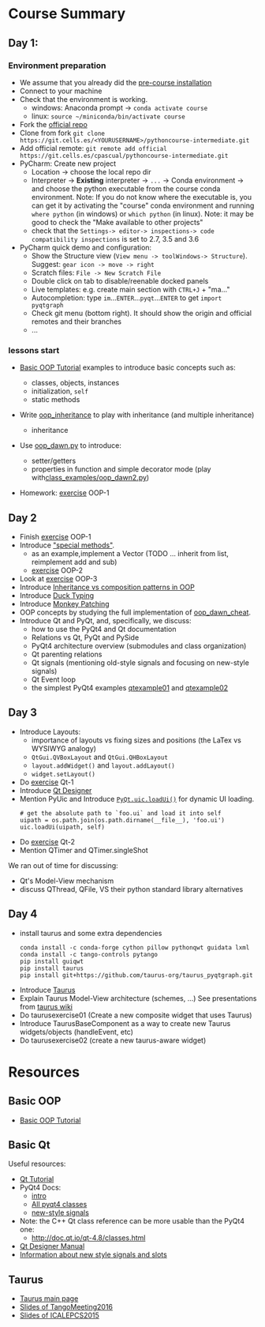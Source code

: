 # Course Summary


## Day 1:

### Environment preparation
- We assume that you already did the [pre-course installation](https://git.cells.es/cpascual/pythoncourse-intro/blob/master/pre-course.md)
- Connect to your machine
- Check that the environment is working.
  - windows: Anaconda prompt -> `conda activate course`
  - linux: `source ~/miniconda/bin/activate course`
- Fork the [official repo](https://git.cells.es/<YOURUSERNAME>/pythoncourse-intermediate)
- Clone from fork  `git clone https://git.cells.es/<YOURUSERNAME>/pythoncourse-intermediate.git`
- Add official remote: `git remote add official https://git.cells.es/cpascual/pythoncourse-intermediate.git`
- PyCharm: Create new project
  - Location -> choose the local repo dir
  - Interpreter -> **Existing** interpreter -> `...` -> Conda environment -> 
    and choose the python executable from the course conda environment. Note: 
    If you do not know where the executable is, you can get it by activating 
    the "course" conda environment and running `where python` (in windows) or 
    `which python` (in linux).
    Note: it may be good to check the "Make available to other projects"
  - check that the `Settings-> editor-> inspections-> code compatibility inspections` is set to 2.7, 3.5 and 3.6
- PyCharm quick demo and configuration:
  - Show the Structure view (`View menu -> toolWindows-> Structure`). Suggest: `gear icon -> move -> right`
  - Scratch files: `File -> New Scratch File`
  - Double click on tab to disable/reenable docked panels
  - Live templates: e.g. create main section with `CTRL+J` + "ma..." 
  - Autocompletion: type `im`...`ENTER`...`pyqt`...`ENTER` to get `import pyqtgraph`
  - Check git menu (bottom right). It should show the origin and official 
    remotes and their branches
  - ...

### lessons start
- [Basic OOP Tutorial] examples to introduce basic concepts such as:
  - classes, objects, instances
  - initialization, `self`
  - static methods
- Write [oop_inheritance](class_examples/oop_inheritance.py) to play with inheritance (and multiple inheritance)
  - inheritance

- Use [oop_dawn.py](oop_dawn.py) to introduce:
  - setter/getters 
  - properties in function and simple decorator mode (play with[class_examples/oop_dawn2.py](class_examples/oop_dawn2.py))

- Homework: [exercise](/exercises/) OOP-1

## Day 2

- Finish [exercise](/exercises) OOP-1
- Introduce ["special methods"](https://docs.python.org/2/reference/datamodel.html#special-method-names). 
  - as an example,implement a Vector (TODO ... inherit from list, reimplement add and sub)
  - [exercise](/exercises) OOP-2
- Look at [exercise](/exercises) OOP-3
- Introduce [Inheritance vs composition patterns in OOP](https://en.wikipedia.org/wiki/Composition_over_inheritance)
- Introduce [Duck Typing](https://en.wikipedia.org/wiki/Duck_typing#In_Python)
- Introduce [Monkey Patching](http://stackoverflow.com/a/5626250) 
- OOP concepts by studying the full implementation of [oop_dawn_cheat](/exercises/cheat/oop_dawn_cheat.py).
- Introduce Qt and PyQt, and, specifically, we discuss:
  - how to use the PyQt4 and Qt documentation
  - Relations vs Qt, PyQt and PySide
  - PyQt4 architecture overview (submodules and class organization)
  - Qt parenting relations
  - Qt signals (mentioning old-style signals and focusing on new-style signals)
  - Qt Event loop
  - the simplest PyQt4 examples [qtexample01](qtexample01.py) and [qtexample02](qtexample02.py)

## Day 3

- Introduce Layouts:
  - importance of layouts vs fixing sizes and positions (the LaTex vs WYSIWYG analogy)
  - `QtGui.QVBoxLayout` and `QtGui.QHBoxLayout`
  - `layout.addWidget()` and `layout.addLayout()`
  - `widget.setLayout()` 
- Do [exercise](/exercises) Qt-1
- Introduce [Qt Designer](http://doc.qt.io/qt-4.8/designer-manual.html) 
- Mention PyUic and Introduce [`PyQt.uic.loadUi()`](http://pyqt.sourceforge.net/Docs/PyQt4/designer.html#the-uic-module) for dynamic UI loading.
  ```
  # get the absolute path to `foo.ui` and load it into self
  uipath = os.path.join(os.path.dirname(__file__), 'foo.ui')
  uic.loadUi(uipath, self)
  ```
- Do [exercise](/exercises) Qt-2
- Mention QTimer and QTimer.singleShot

We ran out of time for discussing:
  - Qt's Model-View mechanism
  - discuss QThread, QFile, VS their python standard library alternatives

## Day 4

- install taurus and some extra dependencies
  ```
  conda install -c conda-forge cython pillow pythonqwt guidata lxml
  conda install -c tango-controls pytango
  pip install guiqwt
  pip install taurus
  pip install git+https://github.com/taurus-org/taurus_pyqtgraph.git
  ```
- Introduce [Taurus](http://www.taurus-scada.org)
- Explain Taurus Model-View architecture (schemes, ...) See presentations from
  [taurus wiki](https://github.com/taurus-org/taurus/wiki#contributed-documents)
- Do taurusexercise01 (Create a new composite widget that uses Taurus)
- Introduce TaurusBaseComponent as a way to create new Taurus widgets/objects (handleEvent, etc)
- Do taurusexercise02 (create a new taurus-aware widget)


# Resources

## Basic OOP

- [Basic OOP Tutorial]

## Basic Qt

Useful resources:

- [Qt Tutorial](http://zetcode.com/gui/pyqt4/)
- PyQt4 Docs:
  - [intro](http://pyqt.sourceforge.net/Docs/PyQt4/introduction.html)
  - [All pyqt4 classes](http://pyqt.sourceforge.net/Docs/PyQt4/classes.html)
  - [new-style signals](http://pyqt.sourceforge.net/Docs/PyQt4/new_style_signals_slots.html)
- Note: the C++ Qt class reference can be more usable than the PyQt4 one:
  - http://doc.qt.io/qt-4.8/classes.html
- [Qt Designer Manual](http://doc.qt.io/qt-4.8/designer-manual.html) 
- [Information about new style signals and slots](http://pyqt.sourceforge.net/Docs/PyQt4/new_style_signals_slots.html)

## Taurus

- [Taurus main page](https://www.taurus-scada.org)
- [Slides of TangoMeeting2016](TaurusStatus-TangoMeeting201606-v7.pdf)
- [Slides of ICALEPCS2015](THHC3O03_talk.pdf)

[Basic OOP Tutorial]: https://jeffknupp.com/blog/2014/06/18/improve-your-python-python-classes-and-object-oriented-programming/
